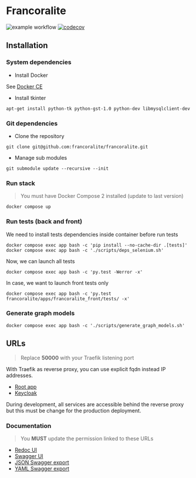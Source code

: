 # Francoralite
![example workflow](https://github.com/Francoralite/francoralite/actions/workflows/docker_publish_image.yml/badge.svg)
[![codecov](https://codecov.io/gh/Francoralite/francoralite/branch/develop/graph/badge.svg?token=0FZPO67WYJ)](https://codecov.io/gh/Francoralite/francoralite)

## Installation

### System dependencies


* Install Docker

See [Docker CE](https://docs.docker.com/install/#platform-support-matrix)

* Install tkinter

```
apt-get install python-tk python-gst-1.0 python-dev libmysqlclient-dev
```

### Git dependencies

* Clone the repository

```
git clone git@github.com:francoralite/francoralite.git
```

* Manage sub modules

```
git submodule update --recursive --init
```

### Run stack

> You must have Docker Compose 2 installed (update to last version)

```
docker compose up
```

### Run tests (back and front)

We need to install tests dependencies inside container before run tests

```
docker compose exec app bash -c 'pip install --no-cache-dir .[tests]'
docker compose exec app bash -c './scripts/deps_selenium.sh'
```

Now, we can launch all tests
```
docker compose exec app bash -c 'py.test -Werror -x'
```

In case, we want to launch front tests only
```
docker compose exec app bash -c 'py.test francoralite/apps/francoralite_front/tests/ -x'
```

### Generate graph models

```
docker compose exec app bash -c './scripts/generate_graph_models.sh'
```

## URLs

> Replace **50000** with your Traefik listening port

With Traefik as reverse proxy, you can use explicit fqdn instead IP addresses.

* [Root app](http://nginx.francoralite.localhost:50000)
* [Keycloak](http://keycloak.francoralite.localhost:50000)

During development, all services are accessible behind the reverse proxy but this must be change for the production deployment.

### Documentation

> You **MUST** update the permission linked to these URLs

* [Redoc UI](http://nginx.francoralite.localhost:50000/redoc/)
* [Swagger UI](http://nginx.francoralite.localhost:50000/swagger/)
* [JSON Swagger export](http://nginx.francoralite.localhost:50000/swagger.json)
* [YAML Swagger export](http://nginx.francoralite.localhost:50000/swagger.yaml)
